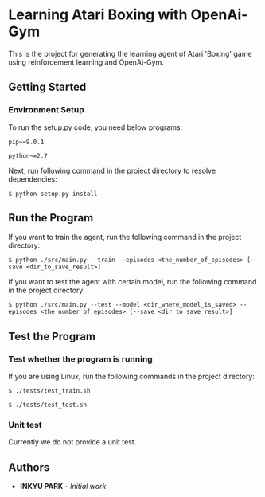 # Learning Atari Boxing with OpenAi-Gym

This is the project for generating the learning agent of Atari 'Boxing' game using reinforcement learning and OpenAi-Gym.

## Getting Started

### Environment Setup

To run the setup.py code, you need below programs:

```
pip~=9.0.1

python~=2.7
```

Next, run following command in the project directory to resolve dependencies:

```
$ python setup.py install
```

## Run the Program

If you want to train the agent, run the following command in the project directory:

```
$ python ./src/main.py --train --episodes <the_number_of_episodes> [--save <dir_to_save_result>]
```

If you want to test the agent with certain model, run the following command in the project directory:

```
$ python ./src/main.py --test --model <dir_where_model_is_saved> --episodes <the_number_of_episodes> [--save <dir_to_save_result>]
```

## Test the Program

### Test whether the program is running

If you are using Linux, run the following commands in the project directory:

```
$ ./tests/test_train.sh

$ ./tests/test_test.sh
```

### Unit test

Currently we do not provide a unit test.

## Authors

* **INKYU PARK** - *Initial work*
